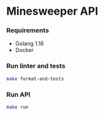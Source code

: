 # Minesweeper API


### Requirements
- Golang 1.16
- Docker

### Run linter and tests
```bash
make format-and-tests
```

### Run API
```bash
make run
```